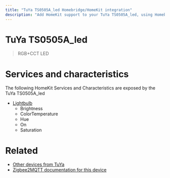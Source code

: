 ```yaml
---
title: "TuYa TS0505A_led Homebridge/HomeKit integration"
description: "Add HomeKit support to your TuYa TS0505A_led, using Homebridge, Zigbee2MQTT and homebridge-z2m."
---
```

<!---
This file has been GENERATED using src/docgen/docgen.ts
DO NOT EDIT THIS FILE MANUALLY!
-->
# TuYa TS0505A_led
> RGB+CCT LED


# Services and characteristics
The following HomeKit Services and Characteristics are exposed by
the TuYa TS0505A_led

* [Lightbulb](../../light.md)
  * Brightness
  * ColorTemperature
  * Hue
  * On
  * Saturation


# Related
* [Other devices from TuYa](../index.md#tuya)
* [Zigbee2MQTT documentation for this device](https://www.zigbee2mqtt.io/devices/TS0505A_led.html)